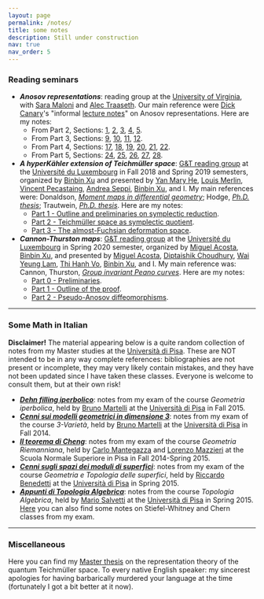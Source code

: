 ```yaml
---
layout: page
permalink: /notes/
title: some notes
description: Still under construction
nav: true
nav_order: 5
---
```


### Reading seminars

+ ***Anosov representations***: reading group at the [University of Virginia](https://www.virginia.edu), with [Sara Maloni](https://sites.google.com/view/sara-maloni) and [Alec Traaseth](https://sites.google.com/view/alec-traaseth/home). Our main reference were [Dick Canary](http://www.math.lsa.umich.edu/~canary/)'s "informal [lecture notes](http://www.math.lsa.umich.edu/~canary/Anosovlecnotes.pdf)" on Anosov representations. Here are my notes:
  + From Part 2, Sections: [1](https://drive.google.com/file/d/1-h_GyatQDGVIWOG1PfiNNfeOMzMA5BOO/view?usp=sharing), [2](https://drive.google.com/file/d/1-fbQ8QHzq5v6yimJgWJFpy9o-b3eEr44/view?usp=sharing), [3](https://drive.google.com/file/d/1-YVP53lZCOH_iXyCv0jVeapZe8nGDj7o/view?usp=sharing), [4](https://drive.google.com/file/d/1-PuRZLlJPdACR0LVtmvWJMf1u7IHbBTx/view?usp=sharing), [5](https://drive.google.com/file/d/10A_7NSKfFyfW5cwBwt4G_G9o3Ad5U3t3/view?usp=sharing).
  + From Part 3, Sections: [9](https://drive.google.com/file/d/10DyCTf1dbT1DVbLX-1Sb8nGtwZT5D6bD/view?usp=sharing), [10](https://drive.google.com/file/d/1-wGQ65MmKNFycSuoyyd5c7sU6jexNBV_/view?usp=sharing), [11](https://drive.google.com/file/d/10LOorLrzZ2E_xCkaLH0YfTFagkz-0rCn/view?usp=sharing), [12](https://drive.google.com/file/d/1-_SgI76hPcKeadZtLfJ-y5oWMIXHPpL1/view?usp=sharing).
  + From Part 4, Sections: [17](https://drive.google.com/file/d/1-tNnZqzip9_mIc5QpTH6dQ3Fzeq1fD9J/view?usp=sharing), [18](https://drive.google.com/file/d/100JO6eRUKzoF8zXVwZLrN2zoGJWEX_1X/view?usp=sharing), [19](https://drive.google.com/file/d/10NcJhPdWSRM-qMx8ffcoww1qwTrzCp5L/view?usp=sharing), [20](https://drive.google.com/file/d/1-xUScfcCSorkG89C33CxibypJrE2ujlp/view?usp=sharing), [21](https://drive.google.com/file/d/1-eIdHqxI-CmknAr_2kIMzdaMbhh9OhHM/view?usp=sharing), [22](https://drive.google.com/file/d/1-qdcqaRcf9m6_GV4EAUjkVTNETXVWI0u/view?usp=sharing).
  + From Part 5, Sections: [24](https://drive.google.com/file/d/1-dKf88pUX2kQGEisWijEn37h05oullzh/view?usp=sharing), [25](https://drive.google.com/file/d/10OdJWsNttn83AlD7IO3lRXM2nFB3knrl/view?usp=sharing), [26](https://drive.google.com/file/d/1-9YszGmKr2MsJn7O98FkGHeEVws_GI-m/view?usp=sharing), [27](https://drive.google.com/file/d/10MRsHRdhCrq-f3Uizc50gUc7MD5J_DpW/view?usp=sharing), [28](https://drive.google.com/file/d/1-zMG0Rcq-d7YndhDi3Sd-ANbx2ALONt8/view?usp=sharing).
+ ***A hyperKähler extension of Teichmüller space***: [G&T reading group](https://math.uni.lu/geometry/reading_groups/index.html) at the [Université du Luxembourg](https://wwwen.uni.lu) in Fall 2018 and Spring 2019 semesters, organized by [Binbin Xu](https://sites.google.com/site/mathbinbin/home) and presented by [Yan Mary He](https://sites.google.com/prod/view/maryhe), [Louis Merlin](https://louismerlin.fr/), [Vincent Pecastaing](https://math.univ-cotedazur.fr/~pecastaing/index_en.html), [Andrea Seppi](http://seppi.perso.math.cnrs.fr/), [Binbin Xu](https://sites.google.com/site/mathbinbin/home), and I. My main references were: Donaldson, _[Moment maps in differential geometry](https://www.intlpress.com/site/pub/files/_fulltext/journals/sdg/2003/0008/0001/SDG-2003-0008-0001-a006.pdf)_; Hodge, _[Ph.D. thesis](https://spiral.imperial.ac.uk/bitstream/10044/1/8115/1/Hodge-TWS-2005-PhD-Thesis.pdf)_; Trautwein, _[Ph.D. thesis](https://www.research-collection.ethz.ch/handle/20.500.11850/281862)_. Here are my notes:
  + [Part 1 - Outline and preliminaries on symplectic reduction](https://drive.google.com/file/d/11HHeSHCCoEdPEuA8oQx1pxtJ1hRt7IvE/view?usp=sharing).
  + [Part 2 - Teichmüller space as symplectic quotient](https://drive.google.com/file/d/118lrH2RTVBhQSP0ZS5P82dqwCTDALZs3/view?usp=sharing).
  + [Part 3 - The almost-Fuchsian deformation space](https://drive.google.com/file/d/11Ogo9EfrAFFxZ9sZPtxBJRsb1Ajz92io/view?usp=sharing).  
+ ***Cannon-Thurston maps***: [G&T reading group](https://math.uni.lu/geometry/reading_groups/index.html) at the [Université du Luxembourg](https://wwwen.uni.lu) in Spring 2020 semester, organized by [Miguel Acosta](http://www.normalesup.org/~acosta/), [Binbin Xu](https://sites.google.com/site/mathbinbin/home), and presented by [Miguel Acosta](http://www.normalesup.org/~acosta/), [Diptaishik Choudhury](https://sites.google.com/view/diptaishikchoudhury), [Wai Yeung Lam](https://sites.google.com/view/waiyeunglam/), [Thi Hanh Vo](https://math.uni.lu/~hanh/index.html), [Binbin Xu](https://sites.google.com/site/mathbinbin/home), and I. My main reference was: Cannon, Thurston, _[Group invariant Peano curves](https://msp.org/gt/2007/11-3/p03.xhtml)_. Here are my notes:
  + [Part 0 - Preliminaries](https://drive.google.com/file/d/10zb1NJd_vyI5AlUjbmQoLLQ_1PlW6cR1/view?usp=sharing).
  + [Part 1 - Outline of the proof](https://drive.google.com/file/d/11-uzzRZD6k8j-Y8s2vnkp6PuqC1_ruEA/view?usp=sharing).
  + [Part 2 - Pseudo-Anosov diffeomorphisms](https://drive.google.com/file/d/11A-viucrlHtO05_b-2gvJnjCYo3x2NHK/view?usp=sharing).

---

### Some Math in Italian

**Disclaimer!** The material appearing below is a quite random collection of notes from my Master studies at the [Università di Pisa](https://www.unipi.it). These are NOT intended to be in any way complete references: bibliographies are not present or incomplete, they may very likely contain mistakes, and they have not been updated since I have taken these classes. Everyone is welcome to consult them, but at their own risk!

+ ***[Dehn filling iperbolico](https://drive.google.com/file/d/10h0O4yjzZiK8LCrGuxbVREu4iKH2AuBL/view?usp=sharing)***: notes from my exam of the course _Geometria iperbolica_, held by [Bruno Martelli](https://people.dm.unipi.it/martelli/) at the [Università di Pisa](https://www.unipi.it) in Fall 2015.
+ ***[Cenni sui modelli geometrici in dimensione 3](https://drive.google.com/file/d/10g1_mz_N1k1GQHrNKi2DhhI35CLksl_X/view?usp=sharing)***: notes from my exam of the course _3-Varietà_, held by [Bruno Martelli](https://people.dm.unipi.it/martelli/) at the [Università di Pisa](https://www.unipi.it) in Fall 2014.
+ ***[Il teorema di Cheng](https://drive.google.com/file/d/10pZ_a_ssga4Zp8-mlOQIQmLSQZgvLVWY/view?usp=sharing)***: notes from my exam of the course _Geometria Riemanniana_, held by [Carlo Mantegazza](http://cvgmt.sns.it/HomePages/cm/) and [Lorenzo Mazzieri](https://sites.google.com/site/mazzierihome/) at the Scuola Normale Superiore in Pisa in Fall 2014-Spring 2015.
+ ***[Cenni sugli spazi dei moduli di superfici](https://drive.google.com/file/d/10kPReXh5y4WmVyW6ClIdS4EyryY_3gFY/view?usp=sharing)***: notes from my exam of the course _Geometria e Topologia delle superfici_, held by [Riccardo Benedetti](https://people.dm.unipi.it/benedett/) at the [Università di Pisa](https://www.unipi.it) in Spring 2015.
+ ***[Appunti di Topologia Algebrica](https://drive.google.com/file/d/10nTMvG9RDjzDU1yi5fzlMFL_ECSLl_-p/view?usp=sharing)***: notes from the course _Topologia Algebrica_, held by [Mario Salvetti](https://people.dm.unipi.it/salvetti/index.html) at the [Università di Pisa](https://www.unipi.it) in Spring 2015. [Here](https://drive.google.com/file/d/10qi4kz4WoCzXeXMeTX5Llb2OLKZPKZ-E/view?usp=sharing) you can also find some notes on Stiefel-Whitney and Chern classes from my exam.

---

### Miscellaneous

Here you can find my [Master thesis](https://drive.google.com/file/d/10smOiltlBMaXMZtwzUHtg_7LrSCCx9jF/view?usp=sharing) on the representation theory of the quantum Teichmüller space. To every native English speaker: my sincerest apologies for having barbarically murdered your language at the time (fortunately I got a bit better at it now).
